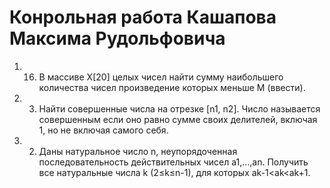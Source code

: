 # Конрольная работа Кашапова Максима Рудольфовича
1. 16)	 В массиве X[20] целых чисел найти сумму наибольшего количества чисел произведение которых меньше M (ввести).
2. 3)	Найти совершенные числа на отрезке [n1, n2]. Число называется совершенным если оно равно сумме своих делителей, включая 1, но не включая самого себя.
3. 2)	Даны натуральное число n, неупорядоченная последовательность действительных чисел a1,…,an. Получить все натуральные числа k  (2≤k≤n-1), для которых ak-1<ak<ak+1.
